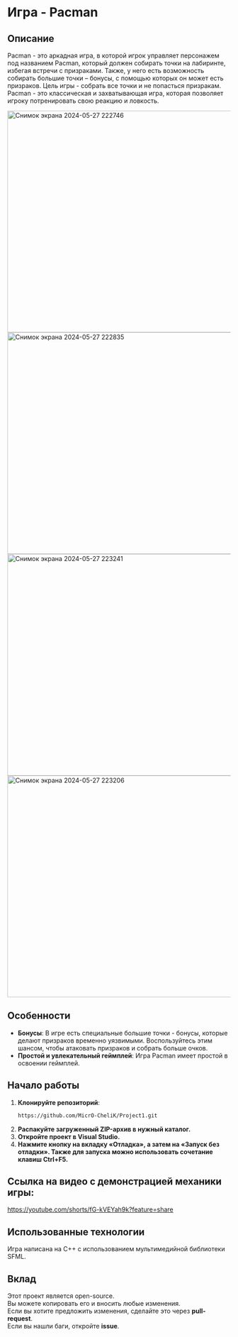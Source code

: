 # Игра - Pacman

## Описание

Pacman - это аркадная игра, в которой игрок управляет персонажем под названием Pacman, который должен собирать точки на лабиринте, избегая встречи с призраками. Также, у него есть возможность собирать большие точки – бонусы, с помощью которых он может есть призраков. Цель игры - собрать все точки и не попасться призракам.
Pacman - это классическая и захватывающая игра, которая позволяет игроку потренировать свою реакцию и ловкость.

<img width="507" height = "500" alt="Снимок экрана 2024-05-27 222746" src="https://github.com/MicrO-CheliK/Project1/assets/167580462/cec74d56-4119-4830-902f-4c6c5352be4f">
<img width="510"  height = "500" alt="Снимок экрана 2024-05-27 222835" src="https://github.com/MicrO-CheliK/Project1/assets/167580462/ea97f5d7-cc52-4534-8f0d-233457c4a725">
<img width="509"  height = "500" alt="Снимок экрана 2024-05-27 223241" src="https://github.com/MicrO-CheliK/Project1/assets/167580462/17877745-e3a1-4e91-9b0a-27792b9f4acf">
<img width="506"  height = "500" alt="Снимок экрана 2024-05-27 223206" src="https://github.com/MicrO-CheliK/Project1/assets/167580462/23c51d7b-8dc9-4993-8f7f-215ec3ea32a6">

## Особенности 

- **Бонусы**: В игре есть специальные большие точки - бонусы, которые делают призраков временно уязвимыми. Воспользуйтесь этим шансом, чтобы атаковать призраков и собрать больше очков.
- **Простой и увлекательный геймплей**: Игра Pacman имеет простой в освоении геймплей.

## Начало работы

1. **Клонируйте репозиторий**:
    ```bash
   https://github.com/MicrO-CheliK/Project1.git
2. **Распакуйте загруженный ZIP-архив в нужный каталог.**
3. **Откройте проект в Visual Studio.**
4. **Нажмите кнопку на вкладку «Отладка», а затем на «Запуск без отладки». Также для запуска можно использовать сочетание клавиш Ctrl+F5.**

## Ссылка на видео с демонстрацией механики игры:  

https://youtube.com/shorts/fG-kVEYah9k?feature=share

## Использованные технологии  

Игра написана на C++ с использованием мультимедийной библиотеки SFML.   

## Вклад

Этот проект является open-source.  
Вы можете копировать его и вносить любые изменения.  
Если вы хотите предложить изменения, сделайте это через **pull-request**.  
Если вы нашли баги, откройте **issue**.  
